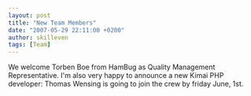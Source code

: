 ```yaml
---
layout: post
title: "New Team Members"
date: "2007-05-29 22:11:00 +0200"
author: skilleven
tags: [Team]
---
```


We welcome Torben Boe from HamBug as Quality Management Representative.
I'm also very happy to announce a new Kimai PHP developer: Thomas Wensing is going to join the crew by friday June, 1st.
